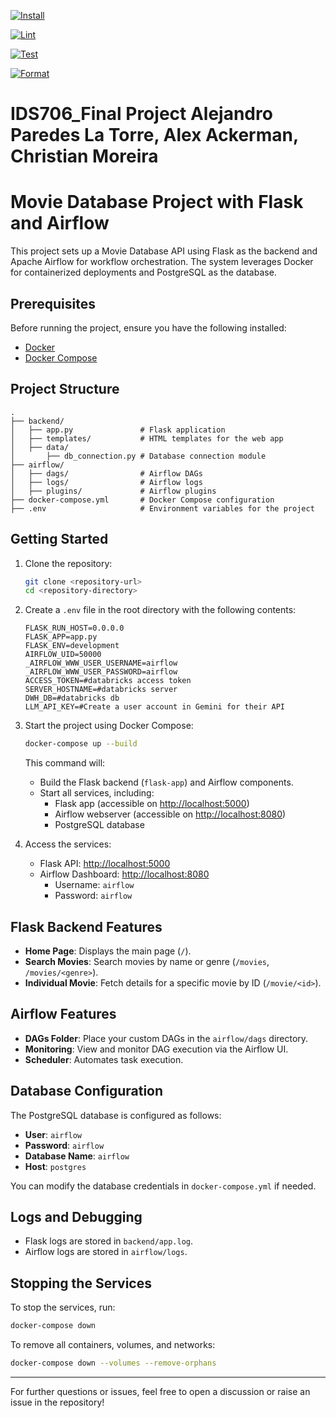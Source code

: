 [![Install](https://github.com/AlejandroParedesLT/IDS706_final_project_alejandro_alex_christian/actions/workflows/install.yml/badge.svg)](https://github.com/AlejandroParedesLT/IDS706_final_project_alejandro_alex_christian/actions/workflows/install.yml)

[![Lint](https://github.com/AlejandroParedesLT/IDS706_final_project_alejandro_alex_christian/actions/workflows/lint.yml/badge.svg)](https://github.com/AlejandroParedesLT/IDS706_final_project_alejandro_alex_christian/actions/workflows/lint.yml)

[![Test](https://github.com/AlejandroParedesLT/IDS706_final_project_alejandro_alex_christian/actions/workflows/test.yml/badge.svg)](https://github.com/AlejandroParedesLT/IDS706_final_project_alejandro_alex_christian/actions/workflows/test.yml)

[![Format](https://github.com/AlejandroParedesLT/IDS706_final_project_alejandro_alex_christian/actions/workflows/format.yml/badge.svg)](https://github.com/AlejandroParedesLT/IDS706_final_project_alejandro_alex_christian/actions/workflows/format.yml)

# IDS706_Final Project Alejandro Paredes La Torre, Alex Ackerman, Christian Moreira

# Movie Database Project with Flask and Airflow

This project sets up a Movie Database API using Flask as the backend and Apache Airflow for workflow orchestration. The system leverages Docker for containerized deployments and PostgreSQL as the database.

## Prerequisites

Before running the project, ensure you have the following installed:
- [Docker](https://www.docker.com/products/docker-desktop)
- [Docker Compose](https://docs.docker.com/compose/)

## Project Structure
```
.
├── backend/
│   ├── app.py               # Flask application
│   ├── templates/           # HTML templates for the web app
│   ├── data/
│       ├── db_connection.py # Database connection module
├── airflow/
│   ├── dags/                # Airflow DAGs
│   ├── logs/                # Airflow logs
│   ├── plugins/             # Airflow plugins
├── docker-compose.yml       # Docker Compose configuration
├── .env                     # Environment variables for the project
```

## Getting Started

1. Clone the repository:
   ```bash
   git clone <repository-url>
   cd <repository-directory>
   ```

2. Create a `.env` file in the root directory with the following contents:
   ```
   FLASK_RUN_HOST=0.0.0.0
   FLASK_APP=app.py
   FLASK_ENV=development
   AIRFLOW_UID=50000
   _AIRFLOW_WWW_USER_USERNAME=airflow
   _AIRFLOW_WWW_USER_PASSWORD=airflow
   ACCESS_TOKEN=#databricks access token
   SERVER_HOSTNAME=#databricks server
   DWH_DB=#databricks db
   LLM_API_KEY=#Create a user account in Gemini for their API 
   ```

3. Start the project using Docker Compose:
   ```bash
   docker-compose up --build
   ```

   This command will:
   - Build the Flask backend (`flask-app`) and Airflow components.
   - Start all services, including:
     - Flask app (accessible on [http://localhost:5000](http://localhost:5000))
     - Airflow webserver (accessible on [http://localhost:8080](http://localhost:8080))
     - PostgreSQL database

4. Access the services:
   - Flask API: [http://localhost:5000](http://localhost:5000)
   - Airflow Dashboard: [http://localhost:8080](http://localhost:8080)
     - Username: `airflow`
     - Password: `airflow`

## Flask Backend Features

- **Home Page**: Displays the main page (`/`).
- **Search Movies**: Search movies by name or genre (`/movies`, `/movies/<genre>`).
- **Individual Movie**: Fetch details for a specific movie by ID (`/movie/<id>`).

## Airflow Features

- **DAGs Folder**: Place your custom DAGs in the `airflow/dags` directory.
- **Monitoring**: View and monitor DAG execution via the Airflow UI.
- **Scheduler**: Automates task execution.

## Database Configuration

The PostgreSQL database is configured as follows:
- **User**: `airflow`
- **Password**: `airflow`
- **Database Name**: `airflow`
- **Host**: `postgres`

You can modify the database credentials in `docker-compose.yml` if needed.

## Logs and Debugging

- Flask logs are stored in `backend/app.log`.
- Airflow logs are stored in `airflow/logs`.

## Stopping the Services

To stop the services, run:
```bash
docker-compose down
```

To remove all containers, volumes, and networks:
```bash
docker-compose down --volumes --remove-orphans
```

---

For further questions or issues, feel free to open a discussion or raise an issue in the repository!